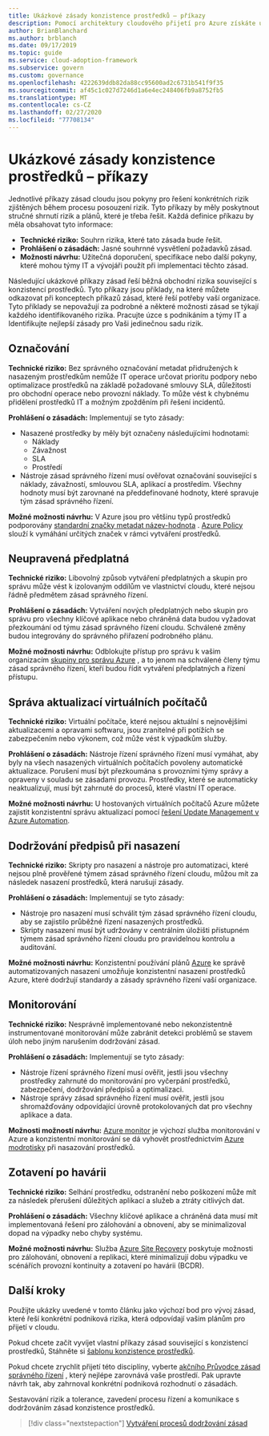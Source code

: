 ```yaml
---
title: Ukázkové zásady konzistence prostředků – příkazy
description: Pomocí architektury cloudového přijetí pro Azure získáte ukázkové příkazy zásad konzistence prostředků, které vám pomůžou při konceptu příkazů zásad vaší organizace.
author: BrianBlanchard
ms.author: brblanch
ms.date: 09/17/2019
ms.topic: guide
ms.service: cloud-adoption-framework
ms.subservice: govern
ms.custom: governance
ms.openlocfilehash: 4222639ddb82da88cc95600ad2c6731b541f9f35
ms.sourcegitcommit: af45c1c027d7246d1a6e4ec248406fb9a8752fb5
ms.translationtype: MT
ms.contentlocale: cs-CZ
ms.lasthandoff: 02/27/2020
ms.locfileid: "77708134"
---
```

# <a name="resource-consistency-sample-policy-statements"></a>Ukázkové zásady konzistence prostředků – příkazy

Jednotlivé příkazy zásad cloudu jsou pokyny pro řešení konkrétních rizik zjištěných během procesu posouzení rizik. Tyto příkazy by měly poskytnout stručné shrnutí rizik a plánů, které je třeba řešit. Každá definice příkazu by měla obsahovat tyto informace:

- **Technické riziko:** Souhrn rizika, které tato zásada bude řešit.
- **Prohlášení o zásadách:** Jasné souhrnné vysvětlení požadavků zásad.
- **Možnosti návrhu:** Užitečná doporučení, specifikace nebo další pokyny, které mohou týmy IT a vývojáři použít při implementaci těchto zásad.

Následující ukázkové příkazy zásad řeší běžná obchodní rizika související s konzistencí prostředků. Tyto příkazy jsou příklady, na které můžete odkazovat při konceptech příkazů zásad, které řeší potřeby vaší organizace. Tyto příklady se nepovažují za podrobné a některé možnosti zásad se týkají každého identifikovaného rizika. Pracujte úzce s podnikáním a týmy IT a Identifikujte nejlepší zásady pro Vaši jedinečnou sadu rizik.

## <a name="tagging"></a>Označování

**Technické riziko:** Bez správného označování metadat přidružených k nasazeným prostředkům nemůže IT operace určovat prioritu podpory nebo optimalizace prostředků na základě požadované smlouvy SLA, důležitosti pro obchodní operace nebo provozní náklady. To může vést k chybnému přidělení prostředků IT a možným zpožděním při řešení incidentů.

**Prohlášení o zásadách:** Implementují se tyto zásady:

- Nasazené prostředky by měly být označeny následujícími hodnotami:
  - Náklady
  - Závažnost
  - SLA
  - Prostředí
- Nástroje zásad správného řízení musí ověřovat označování související s náklady, závažností, smlouvou SLA, aplikací a prostředím. Všechny hodnoty musí být zarovnané na předdefinované hodnoty, které spravuje tým zásad správného řízení.

**Možné možnosti návrhu:** V Azure jsou pro většinu typů prostředků podporovány [standardní značky metadat název-hodnota](https://docs.microsoft.com/azure/azure-resource-manager/resource-group-using-tags) . [Azure Policy](https://docs.microsoft.com/azure/governance/policy/overview) slouží k vymáhání určitých značek v rámci vytváření prostředků.

## <a name="ungoverned-subscriptions"></a>Neupravená předplatná

**Technické riziko:** Libovolný způsob vytváření předplatných a skupin pro správu může vést k izolovaným oddílům ve vlastnictví cloudu, které nejsou řádně předmětem zásad správného řízení.

**Prohlášení o zásadách:** Vytváření nových předplatných nebo skupin pro správu pro všechny klíčové aplikace nebo chráněná data budou vyžadovat přezkoumání od týmu zásad správného řízení cloudu. Schválené změny budou integrovány do správného přiřazení podrobného plánu.

**Možné možnosti návrhu:** Odblokujte přístup pro správu k vašim organizacím [skupiny pro správu Azure](https://docs.microsoft.com/azure/governance/management-groups) , a to jenom na schválené členy týmu zásad správného řízení, kteří budou řídit vytváření předplatných a řízení přístupu.

## <a name="manage-updates-to-virtual-machines"></a>Správa aktualizací virtuálních počítačů

**Technické riziko:** Virtuální počítače, které nejsou aktuální s nejnovějšími aktualizacemi a opravami softwaru, jsou zranitelné při potížích se zabezpečením nebo výkonem, což může vést k výpadkům služby.

**Prohlášení o zásadách:** Nástroje řízení správného řízení musí vymáhat, aby byly na všech nasazených virtuálních počítačích povoleny automatické aktualizace. Porušení musí být přezkoumána s provozními týmy správy a opraveny v souladu se zásadami provozu. Prostředky, které se automaticky neaktualizují, musí být zahrnuté do procesů, které vlastní IT operace.

**Možné možnosti návrhu:** U hostovaných virtuálních počítačů Azure můžete zajistit konzistentní správu aktualizací pomocí [řešení Update Management v Azure Automation](https://docs.microsoft.com/azure/automation/automation-update-management).

## <a name="deployment-compliance"></a>Dodržování předpisů při nasazení

**Technické riziko:** Skripty pro nasazení a nástroje pro automatizaci, které nejsou plně prověřené týmem zásad správného řízení cloudu, můžou mít za následek nasazení prostředků, která narušují zásady.

**Prohlášení o zásadách:** Implementují se tyto zásady:

- Nástroje pro nasazení musí schválit tým zásad správného řízení cloudu, aby se zajistilo průběžné řízení nasazených prostředků.
- Skripty nasazení musí být udržovány v centrálním úložišti přístupném týmem zásad správného řízení cloudu pro pravidelnou kontrolu a auditování.

**Možné možnosti návrhu:** Konzistentní používání plánů [Azure](https://docs.microsoft.com/azure/governance/blueprints) ke správě automatizovaných nasazení umožňuje konzistentní nasazení prostředků Azure, které dodržují standardy a zásady správného řízení vaší organizace.

## <a name="monitoring"></a>Monitorování

**Technické riziko:** Nesprávně implementované nebo nekonzistentně instrumentované monitorování může zabránit detekci problémů se stavem úloh nebo jiným narušením dodržování zásad.

**Prohlášení o zásadách:** Implementují se tyto zásady:

- Nástroje řízení správného řízení musí ověřit, jestli jsou všechny prostředky zahrnuté do monitorování pro vyčerpání prostředků, zabezpečení, dodržování předpisů a optimalizaci.
- Nástroje správy zásad správného řízení musí ověřit, jestli jsou shromažďovány odpovídající úrovně protokolovaných dat pro všechny aplikace a data.

**Možnosti možností návrhu:** [Azure monitor](https://docs.microsoft.com/azure/azure-monitor/overview) je výchozí služba monitorování v Azure a konzistentní monitorování se dá vyhovět prostřednictvím [Azure modrotisky](https://docs.microsoft.com/azure/governance/blueprints) při nasazování prostředků.

## <a name="disaster-recovery"></a>Zotavení po havárii

**Technické riziko:** Selhání prostředku, odstranění nebo poškození může mít za následek přerušení důležitých aplikací a služeb a ztráty citlivých dat.

**Prohlášení o zásadách:** Všechny klíčové aplikace a chráněná data musí mít implementovaná řešení pro zálohování a obnovení, aby se minimalizoval dopad na výpadky nebo chyby systému.

**Možné možnosti návrhu:** Služba [Azure Site Recovery](https://docs.microsoft.com/azure/site-recovery/site-recovery-overview) poskytuje možnosti pro zálohování, obnovení a replikaci, které minimalizují dobu výpadku ve scénářích provozní kontinuity a zotavení po havárii (BCDR).

## <a name="next-steps"></a>Další kroky

Použijte ukázky uvedené v tomto článku jako výchozí bod pro vývoj zásad, které řeší konkrétní podniková rizika, která odpovídají vašim plánům pro přijetí v cloudu.

Pokud chcete začít vyvíjet vlastní příkazy zásad související s konzistencí prostředků, Stáhněte si [šablonu konzistence prostředků](./template.md).

Pokud chcete zrychlit přijetí této disciplíny, vyberte [akčního Průvodce zásad správného řízení](../guides/index.md) , který nejlépe zarovnává vaše prostředí. Pak upravte návrh tak, aby zahrnoval konkrétní podniková rozhodnutí o zásadách.

Sestavování rizik a tolerance, zavedení procesu řízení a komunikace s dodržováním zásad konzistence prostředků.

> [!div class="nextstepaction"]
> [Vytváření procesů dodržování zásad](./compliance-processes.md)
